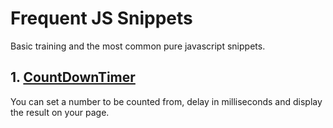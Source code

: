 # Frequent JS Snippets
Basic training and the most common pure javascript snippets.

## 1. [CountDownTimer](https://github.com/konopat/Frequent-JS-Snippets/blob/9c03466f65f4944481bbf7f91ac6eda4b342c4f8/CountDownTimer.js/)

You can set a number to be counted from, delay in milliseconds and display the result on your page.
